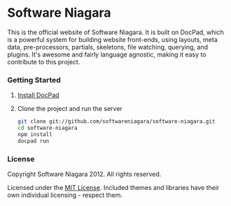 # Software Niagara

This is the official website of Software Niagara. It is built on DocPad, which is a powerful system for building
website front-ends, using layouts, meta data, pre-processors, partials, skeletons, file watching, querying, and
plugins. It's awesome and fairly language agnostic, making it easy to contribute to this project.

### Getting Started

1. [Install DocPad](https://github.com/bevry/docpad)

2. Clone the project and run the server

    ``` bash
    git clone git://github.com/softwareniagara/software-niagara.git
    cd software-niagara
    npm install
    docpad run
    ```

### License
Copyright Software Niagara 2012. All rights reserved.

Licensed under the [MIT License](http://creativecommons.org/licenses/MIT/). Included themes and libraries have their
own individual licensing - respect them.